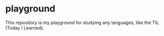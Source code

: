 # playground

This repository is my playground for studying any languages, like the TIL (Today I Learned).
